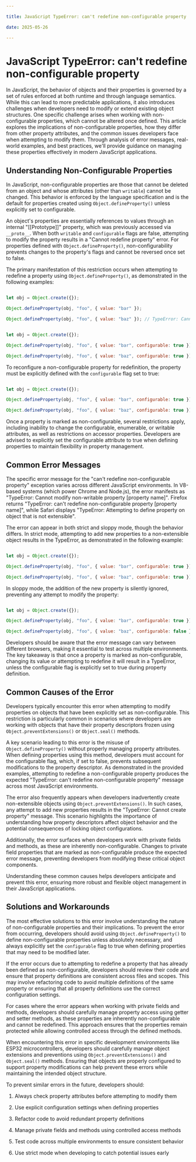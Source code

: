 ```yaml
---

title: JavaScript TypeError: can't redefine non-configurable property

date: 2025-05-26

---
```



# JavaScript TypeError: can't redefine non-configurable property

In JavaScript, the behavior of objects and their properties is governed by a set of rules enforced at both runtime and through language semantics. While this can lead to more predictable applications, it also introduces challenges when developers need to modify or extend existing object structures. One specific challenge arises when working with non-configurable properties, which cannot be altered once defined. This article explores the implications of non-configurable properties, how they differ from other property attributes, and the common issues developers face when attempting to modify them. Through analysis of error messages, real-world examples, and best practices, we'll provide guidance on managing these properties effectively in modern JavaScript applications.


## Understanding Non-Configurable Properties

In JavaScript, non-configurable properties are those that cannot be deleted from an object and whose attributes (other than `writable`) cannot be changed. This behavior is enforced by the language specification and is the default for properties created using `Object.defineProperty()` unless explicitly set to configurable.

An object's properties are essentially references to values through an internal "[[Prototype]]" property, which was previously accessed via `__proto__`. When both `writable` and `configurable` flags are false, attempting to modify the property results in a "Cannot redefine property" error. For properties defined with `Object.defineProperty()`, non-configurability prevents changes to the property's flags and cannot be reversed once set to false.

The primary manifestation of this restriction occurs when attempting to redefine a property using `Object.defineProperty()`, as demonstrated in the following examples:

```javascript

let obj = Object.create({});

Object.defineProperty(obj, "foo", { value: "bar" });

Object.defineProperty(obj, "foo", { value: "baz" }); // TypeError: Cannot modify non-writable property 'foo'

```

```javascript

let obj = Object.create({});

Object.defineProperty(obj, "foo", { value: "bar", configurable: true });

Object.defineProperty(obj, "foo", { value: "baz", configurable: true });

```

To reconfigure a non-configurable property for redefinition, the property must be explicitly defined with the `configurable` flag set to true:

```javascript

let obj = Object.create({});

Object.defineProperty(obj, "foo", { value: "bar", configurable: true });

Object.defineProperty(obj, "foo", { value: "baz", configurable: true });

```

Once a property is marked as non-configurable, several restrictions apply, including inability to change the configurable, enumerable, or writable attributes, as well as restrictions on accessor properties. Developers are advised to explicitly set the configurable attribute to true when defining properties to maintain flexibility in property management.


## Common Error Messages

The specific error message for the "can't redefine non-configurable property" exception varies across different JavaScript environments. In V8-based systems (which power Chrome and Node.js), the error manifests as "TypeError: Cannot modify non-writable property [property name]". Firefox returns "TypeError: can't redefine non-configurable property [property name]", while Safari displays "TypeError: Attempting to define property on object that is not extensible".

The error can appear in both strict and sloppy mode, though the behavior differs. In strict mode, attempting to add new properties to a non-extensible object results in the TypeError, as demonstrated in the following example:

```javascript

let obj = Object.create({});

Object.defineProperty(obj, "foo", { value: "bar", configurable: true });

Object.defineProperty(obj, "foo", { value: "baz", configurable: true }); // Throws TypeError: Cannot redefine property: foo

```

In sloppy mode, the addition of the new property is silently ignored, preventing any attempt to modify the property:

```javascript

let obj = Object.create({});

Object.defineProperty(obj, "foo", { value: "bar", configurable: true });

Object.defineProperty(obj, "foo", { value: "baz", configurable: false }); // Silently ignored

```

Developers should be aware that the error message can vary between different browsers, making it essential to test across multiple environments. The key takeaway is that once a property is marked as non-configurable, changing its value or attempting to redefine it will result in a TypeError, unless the configurable flag is explicitly set to true during property definition.


## Common Causes of the Error

Developers typically encounter this error when attempting to modify properties on objects that have been explicitly set as non-configurable. This restriction is particularly common in scenarios where developers are working with objects that have their property descriptors frozen using `Object.preventExtensions()` or `Object.seal()` methods.

A key scenario leading to this error is the misuse of `Object.defineProperty()` without properly managing property attributes. When defining properties using this method, developers must account for the configurable flag, which, if set to false, prevents subsequent modifications to the property descriptor. As demonstrated in the provided examples, attempting to redefine a non-configurable property produces the expected "TypeError: can't redefine non-configurable property" message across most JavaScript environments.

The error also frequently appears when developers inadvertently create non-extensible objects using `Object.preventExtensions()`. In such cases, any attempt to add new properties results in the "TypeError: Cannot create property" message. This scenario highlights the importance of understanding how property descriptors affect object behavior and the potential consequences of locking object configurations.

Additionally, the error surfaces when developers work with private fields and methods, as these are inherently non-configurable. Changes to private field properties that are marked as non-configurable produce the expected error message, preventing developers from modifying these critical object components.

Understanding these common causes helps developers anticipate and prevent this error, ensuring more robust and flexible object management in their JavaScript applications.


## Solutions and Workarounds

The most effective solutions to this error involve understanding the nature of non-configurable properties and their implications. To prevent the error from occurring, developers should avoid using `Object.defineProperty()` to define non-configurable properties unless absolutely necessary, and always explicitly set the `configurable` flag to true when defining properties that may need to be modified later.

If the error occurs due to attempting to redefine a property that has already been defined as non-configurable, developers should review their code and ensure that property definitions are consistent across files and scopes. This may involve refactoring code to avoid multiple definitions of the same property or ensuring that all property definitions use the correct configuration settings.

For cases where the error appears when working with private fields and methods, developers should carefully manage property access using getter and setter methods, as these properties are inherently non-configurable and cannot be redefined. This approach ensures that the properties remain protected while allowing controlled access through the defined methods.

When encountering this error in specific development environments like ESP32 microcontrollers, developers should carefully manage object extensions and preventions using `Object.preventExtensions()` and `Object.seal()` methods. Ensuring that objects are properly configured to support property modifications can help prevent these errors while maintaining the intended object structure.

To prevent similar errors in the future, developers should:

1. Always check property attributes before attempting to modify them

2. Use explicit configuration settings when defining properties

3. Refactor code to avoid redundant property definitions

4. Manage private fields and methods using controlled access methods

5. Test code across multiple environments to ensure consistent behavior

6. Use strict mode when developing to catch potential issues early


